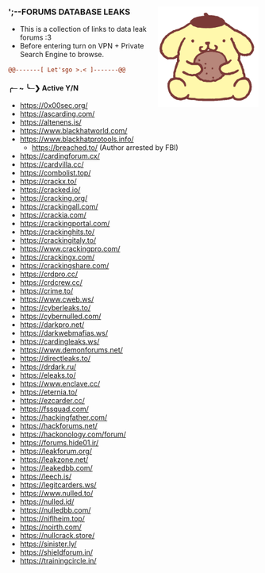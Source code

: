 ### ';--FORUMS DATABASE LEAKS <a href="#"><img alt="pompompurin kawai" align="right" width="40%" src="/pompompurin.gif"></a>
- This is a collection of links to data leak forums :3
- Before entering turn on VPN + Private Search Engine to browse.

```diff
@@-------[ Let'sgo >.< ]-------@@
```
#### ╭─ ~ ╰─❯ Active Y/N
- <a href="">https://0x00sec.org/</a>
- <a href="">https://ascarding.com/</a>
- <a href="">https://altenens.is/</a>
- <a href="">https://www.blackhatworld.com/</a>
- <a href="">https://www.blackhatprotools.info/</a>
  - <a href="">https://breached.to/</a> (Author arrested by FBI)
- <a href="">https://cardingforum.cx/</a>
- <a href="">https://cardvilla.cc/</a>
- <a href="">https://combolist.top/</a>
- <a href="">https://crackx.to/</a>
- <a href="">https://cracked.io/</a>
- <a href="">https://cracking.org/</a>
- <a href="">https://crackingall.com/</a>
- <a href="">https://crackia.com/</a>
- <a href="">https://crackingportal.com/</a>
- <a href="">https://crackinghits.to/</a>
- <a href="">https://crackingitaly.to/</a>
- <a href="">https://www.crackingpro.com/</a>
- <a href="">https://crackingx.com/</a>
- <a href="">https://crackingshare.com/</a>
- <a href="">https://crdpro.cc/</a>
- <a href="">https://crdcrew.cc/</a>
- <a href="">https://crime.to/</a>
- <a href="">https://www.cweb.ws/</a>
- <a href="">https://cyberleaks.to/</a>
- <a href="">https://cybernulled.com/</a>
- <a href="">https://darkpro.net/</a>
- <a href="">https://darkwebmafias.ws/</a>
- <a href="">https://cardingleaks.ws/</a>
- <a href="">https://www.demonforums.net/</a>
- <a href="">https://directleaks.to/</a>
- <a href="">https://drdark.ru/</a>
- <a href="">https://eleaks.to/</a>
- <a href="">https://www.enclave.cc/</a>
- <a href="">https://eternia.to/</a>
- <a href="">https://ezcarder.cc/</a>
- <a href="">https://fssquad.com/</a>
- <a href="">https://hackingfather.com/</a>
- <a href="">https://hackforums.net/</a>
- <a href="">https://hackonology.com/forum/</a>
- <a href="">https://forums.hide01.ir/</a>
- <a href="">https://leakforum.org/</a>
- <a href="">https://leakzone.net/</a>
- <a href="">https://leakedbb.com/</a>
- <a href="">https://leech.is/</a>
- <a href="">https://legitcarders.ws/</a>
- <a href="">https://www.nulled.to/</a>
- <a href="">https://nulled.id/</a>
- <a href="">https://nulledbb.com/</a>
- <a href="">https://niflheim.top/</a>
- <a href="">https://noirth.com/</a>
- <a href="">https://nullcrack.store/</a>
- <a href="">https://sinister.ly/</a>
- <a href="">https://shieldforum.in/</a>
- <a href="">https://trainingcircle.in/</a>
